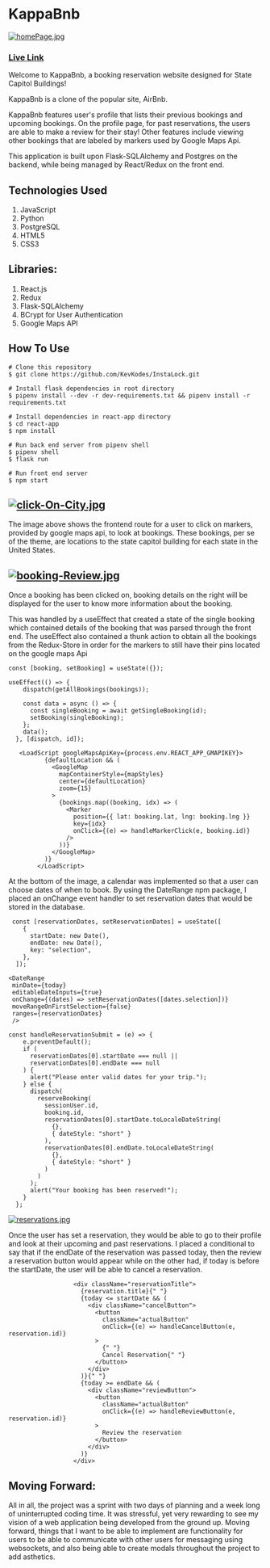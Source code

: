 # KappaBnb
[![homePage.jpg](https://i.postimg.cc/s2ZC5LS2/homePage.jpg)](https://postimg.cc/jWK1bZMV)


### [](https://github.com/dpxrk/kappabnb#live-link)[Live Link](https://kappabnb.herokuapp.com/)


Welcome to KappaBnb, a booking reservation website designed for State Capitol Buildings!

KappaBnb is a clone of the popular site, AirBnb.

KappaBnb features user's profile that lists their previous bookings and upcoming bookings. On the profile page, for past reservations, the users are able to make a review for their stay! Other features include viewing other bookings that are labeled by markers used by Google Maps Api.

This application is built upon Flask-SQLAlchemy and Postgres on the backend, while being managed by React/Redux on the front end.

[](https://github.com/dpxrk/kappabnb#technologies-used)Technologies Used
---------------------------------------------------------------------------------

1. JavaScript 
2. Python 
3. PostgreSQL
4. HTML5
5. CSS3

[](https://github.com/dpxrk/kappabnb#libraries) Libraries:
---------------------------------------------------------------------------------
1. React.js
2. Redux
3. Flask-SQLAlchemy
4. BCrypt for User Authentication
5. Google Maps API


[](https://github.com/dpxrk/kappabnb#how-to-use) How To Use
---------------------------------------------------------------------------------
```
# Clone this repository
$ git clone https://github.com/KevKodes/InstaLock.git

# Install flask dependencies in root directory
$ pipenv install --dev -r dev-requirements.txt && pipenv install -r requirements.txt

# Install dependencies in react-app directory
$ cd react-app
$ npm install

# Run back end server from pipenv shell
$ pipenv shell
$ flask run

# Run front end server
$ npm start
```

[![click-On-City.jpg](https://i.postimg.cc/DzmyH5GV/click-On-City.jpg)](https://postimg.cc/t1QjV3DD)
----------------------------------------------------------------------------------
The image above shows the frontend route for a user to click on markers, provided by google maps api, to look at bookings. These bookings, per se of the theme, are locations to the state capitol building for each state in the United States.


[![booking-Review.jpg](https://i.postimg.cc/bJsgGX26/booking-Review.jpg)](https://postimg.cc/7Gr0cW97)
----------------------------------------------------------------------------------
Once a booking has been clicked on, booking details on the right will be displayed for the user to know more information about the booking.

This was handled by a useEffect that created a state of the single booking which contained details of the booking that was parsed through the front end. The useEffect also contained a thunk action to obtain all the bookings from the Redux-Store in order for the markers to still have their pins located on the google maps Api
```
const [booking, setBooking] = useState({});

useEffect(() => {
    dispatch(getAllBookings(bookings));

    const data = async () => {
      const singleBooking = await getSingleBooking(id);
      setBooking(singleBooking);
    };
    data();
  }, [dispatch, id]);
  
   <LoadScript googleMapsApiKey={process.env.REACT_APP_GMAPIKEY}>
          {defaultLocation && (
            <GoogleMap
              mapContainerStyle={mapStyles}
              center={defaultLocation}
              zoom={15}
            >
              {bookings.map((booking, idx) => (
                <Marker
                  position={{ lat: booking.lat, lng: booking.lng }}
                  key={idx}
                  onClick={(e) => handleMarkerClick(e, booking.id)}
                />
              ))}
            </GoogleMap>
          )}
        </LoadScript>

```
At the bottom of the image, a calendar was implemented so that a user can choose dates of when to book. By using the DateRange npm package, I placed an onChange event handler to set reservation dates that would be stored in the database.

```
 const [reservationDates, setReservationDates] = useState([
    {
      startDate: new Date(),
      endDate: new Date(),
      key: "selection",
    },
  ]);

<DateRange
 minDate={today}
 editableDateInputs={true}
 onChange={(dates) => setReservationDates([dates.selection])}
 moveRangeOnFirstSelection={false}
 ranges={reservationDates}
 />
                  
const handleReservationSubmit = (e) => {
    e.preventDefault();
    if (
      reservationDates[0].startDate === null ||
      reservationDates[0].endDate === null
    ) {
      alert("Please enter valid dates for your trip.");
    } else {
      dispatch(
        reserveBooking(
          sessionUser.id,
          booking.id,
          reservationDates[0].startDate.toLocaleDateString(
            {},
            { dateStyle: "short" }
          ),
          reservationDates[0].endDate.toLocaleDateString(
            {},
            { dateStyle: "short" }
          )
        )
      );
      alert("Your booking has been reserved!");
    }
  };

```
[![reservations.jpg](https://i.postimg.cc/HnbhxGfq/reservations.jpg)](https://postimg.cc/WqbnWyp8)

Once the user has set a reservation, they would be able to go to their profile and look at their upcoming and past reservations. I placed a conditional to say that if the endDate of the reservation was passed today, then the review a reservation button would appear while on the other had, if today is before the startDate, the user will be able to cancel a reservation.

```
                  <div className="reservationTitle">
                    {reservation.title}{" "}
                    {today <= startDate && (
                      <div className="cancelButton">
                        <button
                          className="actualButton"
                          onClick={(e) => handleCancelButton(e, reservation.id)}
                        >
                          {" "}
                          Cancel Reservation{" "}
                        </button>
                      </div>
                    )}{" "}
                    {today >= endDate && (
                      <div className="reviewButton">
                        <button
                          className="actualButton"
                          onClick={(e) => handleReviewButton(e, reservation.id)}
                        >
                          Review the reservation
                        </button>
                      </div>
                    )}
                  </div>

```




[](https://github.com/dpxrk/kappabnb#Moving-Forward) Moving Forward:
---------------------------------------------------------------------------------
All in all, the project was a sprint with two days of planning and a week long of uninterrupted coding time. It was stressful, yet very rewarding to see my vision of a web application being developed from the ground up. Moving forward, things that I want to be able to implement are functionality for users to be able to communicate with other users for messaging using websockets, and also being able to create modals throughout the project to add asthetics.





